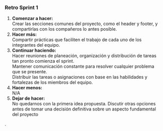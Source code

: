 <h3> Retro Sprint 1 </h3>
<ol>
  <li><b>Comenzar a hacer:</b></li>
  <span>Crear las secciones comunes del proyecto, como el header y footer, y compartirlas con los compañeros lo antes posible.</span><br>
  <li><b>Hacer más:</b></li>
  <span>Compartir prácticas que faciliten el trabajo de cada uno de los integrantes del equipo.</span><br>
  
  <li><b>Continuar haciendo:</b></li>
  <span>Hacer reuniones de planeación, organización y distribución de tareas tan pronto comienza el sprint.</span><br>
  <span>Mantener comunicación constante para resolver cualquier problema que se presente.</span><br>
  <span> Distribuir las tareas o asignaciones con base en las habilidades y fortalezas de los miembros del equipo.</span><br>
  <li><b>Hacer menos:</b></li>
  <span>N/A</span><br>
  <li><b>Dejar de hacer:</b></li>
  <span>No quedarnos con la primera idea propuesta. Discutir otras opciones antes de tomar una decisión definitiva sobre un aspecto fundamental del proyecto </span>
</ol>



.
